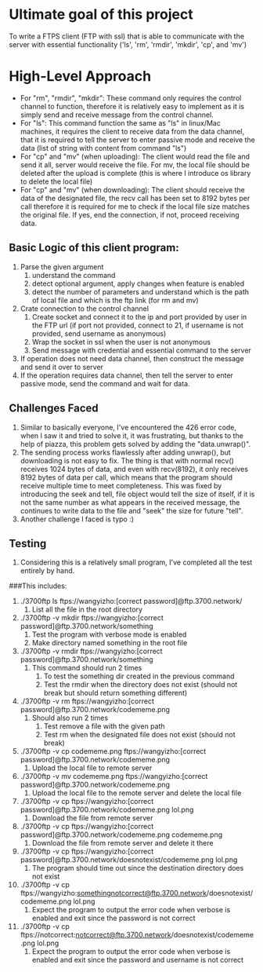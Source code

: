 # Ultimate goal of this project

To write a FTPS client (FTP with ssl) that is able to communicate with the server with essential functionality ('ls', 'rm', 'rmdir', 'mkdir', 'cp', and 'mv')

# High-Level Approach

* For "rm", "rmdir", "mkdir": These command only requires the control channel to function, therefore it is relatively easy to implement as it is simply send and receive message from the control channel.
* For "ls": This command function the same as "ls" in linux/Mac machines, it requires the client to receive data from the data channel, that it is required to tell the server to enter passive mode and receive the data (list of string with content from command "ls")
* For "cp" and "mv" (when uploading): The client would read the file and send it all, server would receive the file. For mv, the local file should be deleted after the upload is complete (this is where I introduce os library to delete the local file)
* For "cp" and "mv" (when downloading): The client should receive the data of the designated file, the recv call has been set to 8192 bytes per call therefore it is required for me to check if the local file size matches the original file. If yes, end the connection, if not, proceed receiving data.

## Basic Logic of this client program:

1. Parse the given argument
   1. understand the command
   2. detect optional argument, apply changes when feature is enabled
   3. detect the number of parameters and understand which is the path of local file and which is the ftp link (for rm and mv)
2. Crate connection to the control channel
   1. Create socket and connect it to the ip and port provided by user in the FTP url (if port not provided, connect to 21, if username is not provided, send username as anonymous)
   2. Wrap the socket in ssl when the user is not anonymous
   3. Send message with credential and essential command to the server
3. If operation does not need data channel, then construct the message and send it over to server
4. If the operation requires data channel, then tell the server to enter passive mode, send the command and wait for data.

## Challenges Faced

1. Similar to basically everyone, I've encountered the 426 error code, when I saw it and tried to solve it, it was frustrating, but thanks to the help of piazza, this problem gets solved by adding the "data.unwrap()".
2. The sending process works flawlessly after adding unwrap(), but downloading is not easy to fix. The thing is that with normal recv() receives 1024 bytes of data, and even with recv(8192), it only receives 8192 bytes of data per call, which means that the program should receive multiple time to meet completeness. This was fixed by introducing the seek and tell, file object would tell the size of itself, if it is not the same number as what appears in the received message, the continues to write data to the file and "seek" the size for future "tell".
3. Another challenge I faced is typo :)
## Testing

1. Considering this is a relatively small program, I've completed all the test entirely by hand.

###This includes:
1. ./3700ftp ls ftps://wangyizho:[correct password]@ftp.3700.network/
   1. List all the file in the root directory
2. ./3700ftp -v mkdir ftps://wangyizho:[correct password]@ftp.3700.network/something
   1. Test the program with verbose mode is enabled
   2. Make directory named something in the root file
3. ./3700ftp -v rmdir ftps://wangyizho:[correct password]@ftp.3700.network/something
   1. This command should run 2 times
      1. To test the something dir created in the previous command
      2. Test the rmdir when the directory does not exist (should not break but should return something different)
4. ./3700ftp -v rm ftps://wangyizho:[correct password]@ftp.3700.network/codememe.png
   1. Should also run 2 times
      1. Test remove a file with the given path
      2. Test rm when the designated file does not exist (should not break)
5. ./3700ftp -v cp codememe.png ftps://wangyizho:[correct password]@ftp.3700.network/codememe.png
   1. Upload the local file to remote server
6. ./3700ftp -v mv codememe.png ftps://wangyizho:[correct password]@ftp.3700.network/codememe.png
   1. Upload the local file to the remote server and delete the local file
7. ./3700ftp -v cp ftps://wangyizho:[correct password]@ftp.3700.network/codememe.png lol.png
   1. Download the file from remote server
8. ./3700ftp -v cp ftps://wangyizho:[correct password]@ftp.3700.network/codememe.png codememe.png
   1. Download the file from remote server and delete it there
9. ./3700ftp -v cp ftps://wangyizho:[correct password]@ftp.3700.network/doesnotexist/codememe.png lol.png
   1. The program should time out since the destination directory does not exist
10. ./3700ftp -v cp ftps://wangyizho:somethingnotcorrect@ftp.3700.network/doesnotexist/codememe.png lol.png
    1. Expect the program to output the error code when verbose is enabled and exit since the password is not correct
11. ./3700ftp -v cp ftps://notcorrect:notcorrect@ftp.3700.network/doesnotexist/codememe.png lol.png 
    1. Expect the program to output the error code when verbose is enabled and exit since the password and username is not correct

